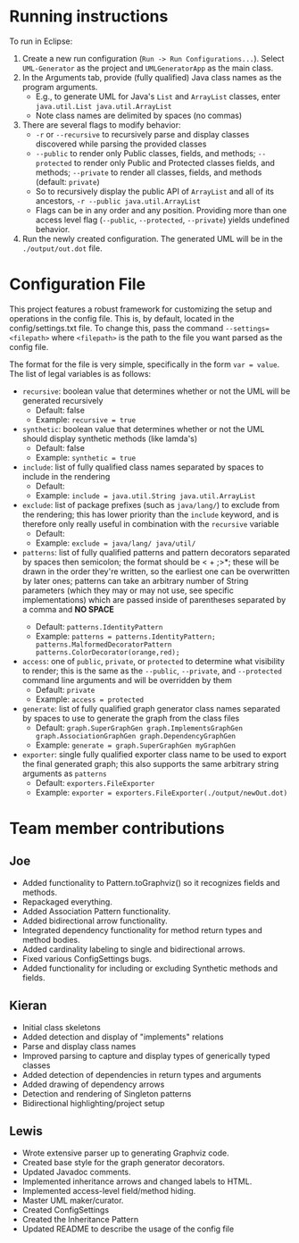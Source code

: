 # Running instructions
To run in Eclipse:
1. Create a new run configuration (`Run -> Run Configurations...`). Select `UML-Generator` as the project and `UMLGeneratorApp` as the main class.
2. In the Arguments tab, provide (fully qualified) Java class names as the program arguments.
    * E.g., to generate UML for Java's `List` and `ArrayList` classes, enter
        `java.util.List java.util.ArrayList`
    * Note class names are delimited by spaces (no commas)
3.  There are several flags to modify behavior:
    * `-r` or `--recursive` to recursively parse and display classes discovered while parsing the provided classes
    * `--public` to render only Public classes, fields, and methods; `--protected` to render only Public and Protected classes fields, and methods; `--private` to render all classes, fields, and methods (default: `private`)
    * So to recursively display the public API of `ArrayList` and all of its ancestors,
        `-r --public java.util.ArrayList`
    * Flags can be in any order and any position. Providing more than one access level flag (`--public`, `--protected`, `--private`) yields undefined behavior.
4. Run the newly created configuration. The generated UML will be in the `./output/out.dot` file.

# Configuration File
This project features a robust framework for customizing the setup and
operations in the config file. This is, by default, located in the
config/settings.txt file. To change this, pass the command
`--settings=<filepath>` where `<filepath>` is the path to the file you
want parsed as the config file.

The format for the file is very simple, specifically in the form `var
= value`. The list of legal variables is as follows:
* `recursive`: boolean value that determines whether or not the UML
  will be generated recursively
  * Default: false
  * Example: `recursive = true`
* `synthetic`: boolean value that determines whether or not the UML
  should display synthetic methods (like lamda's)
  * Default: false
  * Example: `synthetic = true`
* `include`: list of fully qualified class names separated by spaces
  to include in the rendering
  * Default: <empty>
  * Example: `include = java.util.String java.util.ArrayList`
* `exclude`: list of package prefixes (such as `java/lang/`) to
  exclude from the rendering; this has lower priority than the
  `include` keyword, and is therefore only really useful in
  combination with the `recursive` variable
  * Default: <empty>
  * Example: `exclude = java/lang/ java/util/`
* `patterns`: list of fully qualified patterns and pattern decorators
  separated by spaces then semicolon; the format should be <<pattern>
  <patterndecorator >+ ;>*; these will be drawn in the order they're
  written, so the earliest one can be overwritten by later ones;
  patterns can take an arbitrary number of String parameters (which
  they may or may not use, see specific implementations) which are
  passed inside of parentheses separated by a comma and **NO SPACE**
  * Default: `patterns.IdentityPattern`
  * Example: `patterns = patterns.IdentityPattern;
    patterns.MalformedDecoratorPattern
    patterns.ColorDecorator(orange,red);`
* `access`: one of `public`, `private`, or `protected` to determine
  what visibility to render; this is the same as the `--public`,
  `--private`, and `--protected` command line arguments and will be
  overridden by them
  * Default: `private`
  * Example: `access = protected`
* `generate`: list of fully qualified graph generator class names
  separated by spaces to
  use to generate the graph from the class files
  * Default: `graph.SuperGraphGen graph.ImplementsGraphGen
    graph.AssociationGraphGen graph.DependencyGraphGen`
  * Example: `generate = graph.SuperGraphGen myGraphGen`
* `exporter`: single fully qualified exporter class name to be used to
  export the final generated graph; this also supports the same
  arbitrary string arguments as `patterns`
  * Default: `exporters.FileExporter`
  * Example: `exporter = exporters.FileExporter(./output/newOut.dot)`

# Team member contributions
## Joe
* Added functionality to Pattern.toGraphviz() so it recognizes fields and methods.
* Repackaged everything.
* Added Association Pattern functionality.
* Added bidirectional arrow functionality.
* Integrated dependency functionality for method return types and method bodies.
* Added cardinality labeling to single and bidirectional arrows.
* Fixed various ConfigSettings bugs.
* Added functionality for including or excluding Synthetic methods and fields.


## Kieran
* Initial class skeletons
* Added detection and display of "implements" relations
* Parse and display class names
* Improved parsing to capture and display types of generically typed classes
* Added detection of dependencies in return types and arguments
* Added drawing of dependency arrows
* Detection and rendering of Singleton patterns
* Bidirectional highlighting/project setup


## Lewis
* Wrote extensive parser up to generating Graphviz code.
* Created base style for the graph generator decorators.
* Updated Javadoc comments.
* Implemented inheritance arrows and changed labels to HTML.
* Implemented access-level field/method hiding.
* Master UML maker/curator.
* Created ConfigSettings
* Created the Inheritance Pattern
* Updated README to describe the usage of the config file
